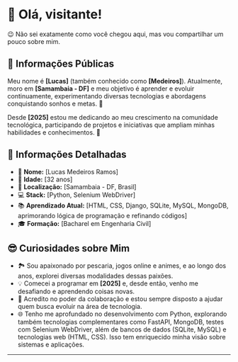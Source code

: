 # 👋 Olá, visitante!

😉 Não sei exatamente como você chegou aqui, mas vou compartilhar um pouco sobre mim. 

## 🌟 Informações Públicas

Meu nome é **[Lucas]** (também conhecido como **[Medeiros]**). Atualmente, moro em **[Samambaia - DF]** e meu objetivo é aprender e evoluir continuamente, experimentando diversas tecnologias e abordagens conquistando sonhos e metas. 🚀

<!--No meu tempo livre, gosto de pescar, jogos online, ficar com minha família e participar de comunidades de programação, onde aprendo e compartilho conhecimento sobre diversos tópicos.-->
  Desde **[2025]** estou me dedicando ao meu crescimento na comunidade tecnológica, participando de projetos e iniciativas que ampliam minhas habilidades e conhecimentos. 🤝

<!-- Também realizo transmissões ao vivo de codificação 🎥, explorando novos conceitos e ensinando de forma interativa, promovendo o conceito de "aprender em público". Além disso, escrevo artigos e produzo vídeos, experiências que têm sido transformadoras na minha trajetória como desenvolvedor(a). ✍️📹 -->
## 📝 Informações Detalhadas

<!-- Coloque suas informações pessoais que você deseja compartilhar -->

- 👤 **Nome:** [Lucas Medeiros Ramos]   
- 🎂 **Idade:** [32 anos]   
- 📍 **Localização:** [Samambaia - DF, Brasil]   
- 💻 **Stack:** [Python, Selenium WebDriver]   
- 📚 **Aprendizado Atual:** [HTML, CSS, Django, SQLite, MySQL, MongoDB, aprimorando lógica de programação e refinando códigos]   
- 🎓 **Formação:** [Bacharel em Engenharia Civil]    

## 😎 Curiosidades sobre Mim

<!-- Coloque alguma curiosidade pra mostrar que você não é só código -->

- 🏞️ Sou apaixonado por pescaria, jogos online e animes, e ao longo dos anos, explorei diversas modalidades dessas paixões. 
- 💡 Comecei a programar em **[2025]** e, desde então, venho me desafiando e aprendendo coisas novas.   
- 🤗 Acredito no poder da colaboração e estou sempre disposto a ajudar quem busca evoluir na área de tecnologia.   
- 🌐 Tenho me aprofundado no desenvolvimento com Python, explorando também tecnologias complementares como FastAPI, MongoDB, testes com Selenium WebDriver, além de bancos de dados (SQLite, MySQL) e tecnologias web (HTML, CSS). Isso tem enriquecido minha visão sobre sistemas e aplicações.   

---


<!--
**LMed3ir0s/LMed3ir0s** is a ✨ _special_ ✨ repository because its `README.md` (this file) appears on your GitHub profile.

Here are some ideas to get you started:

- 🔭 I’m currently working on ...
- 🌱 I’m currently learning ...
- 👯 I’m looking to collaborate on ...
- 🤔 I’m looking for help with ...
- 💬 Ask me about ...
- 📫 How to reach me: ...
- 😄 Pronouns: ...
- ⚡ Fun fact: ...
-->
